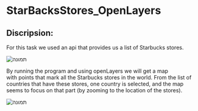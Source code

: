 # StarBacksStores_OpenLayers
## Discripsion:
For this task we used an api that provides us a list of Starbucks stores.<br>

![תמונה](https://user-images.githubusercontent.com/57719538/131398387-522797ef-f286-49a3-ae2a-f1d7a59571d3.png)

By running the program and using openLayers we will get a map <br>
with points that mark all the Starbucks stores in the world.
From the list of countries that have these stores, one country is selected, 
and the map seems to focus on that part (by zooming to the location of the stores).

![תמונה](https://user-images.githubusercontent.com/57719538/131398516-43ecc50c-6824-487a-af5e-8fe4e99a6960.png)
